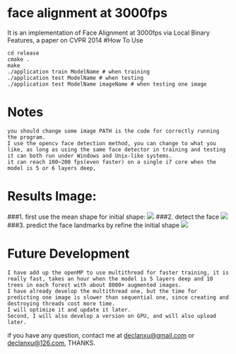 # face alignment at 3000fps
It is an implementation of Face Alignment at 3000fps via Local Binary Features, a paper on CVPR 2014
#How To Use
```
cd release
cmake .
make
./application train ModelName # when training
./application test ModelName # when testing 
./application test ModelName imageName # when testing one image
```

# Notes
    you should change some image PATH is the code for correctly running the program.
    I use the opencv face detection method, you can change to what you like, as long as using the same face detector in training and testing
    it can both run under Windows and Unix-like systems.
    it can reach 100~200 fps(even faster) on a single i7 core when the model is 5 or 6 layers deep,

# Results Image:
###1. first use the mean shape for initial shape:
![](./initial)
###2. detect the face
![](./detect)
###3. predict the face landmarks by refine the initial shape
![](./final)


# Future Development
	I have add up the openMP to use multithread for faster training, it is really fast, takes an hour when the model is 5 layers deep and 10 trees in each forest with about 8000+ augmented images.
    I have already develop the multithread one, but the time for predicting one image is slower than sequential one, since creating and destroying threads cost more time.
    I will optimize it and update it later.
    Second, I will also develop a version on GPU, and will also upload later.

if you have any question, contact me at declanxu@gmail.com or declanxu@126.com, THANKS.
